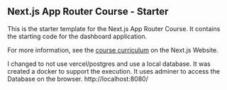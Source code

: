 ## Next.js App Router Course - Starter

This is the starter template for the Next.js App Router Course. It contains the starting code for the dashboard application.

For more information, see the [course curriculum](https://nextjs.org/learn) on the Next.js Website.

I changed to not use vercel/postgres and use a local database.
It was created a docker to support the execution.
It uses adminer to access the Database on the browser.
http://localhost:8080/
